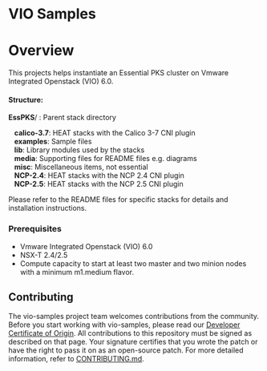 <!--
Copyright © 2019 VMware, Inc. All Rights Reserved.
SPDX-License-Identifier: BSD-2-Clause
-->
# VIO Samples
# Overview

This projects helps instantiate an Essential PKS cluster on Vmware Integrated Openstack (VIO) 6.0.

#### Structure:

**EssPKS**/ : Parent stack directory

&nbsp;&nbsp;  **calico-3.7**: HEAT stacks with the Calico 3-7 CNI plugin<br>
&nbsp;&nbsp;  **examples**: Sample files<br>
&nbsp;&nbsp;  **lib**: Library modules used by the stacks<br>
&nbsp;&nbsp;  **media**: Supporting files for README files e.g. diagrams<br>
&nbsp;&nbsp;  **misc**: Miscellaneous items, not essential<br>
&nbsp;&nbsp;  **NCP-2.4**: HEAT stacks with the NCP 2.4 CNI plugin<br>
&nbsp;&nbsp;  **NCP-2.5**: HEAT stacks with the NCP 2.5 CNI plugin<br>


Please refer to the README files for specific stacks for details and installation instructions.

### Prerequisites

* Vmware Integrated Openstack (VIO) 6.0
* NSX-T 2.4/2.5
* Compute capacity to start at least two master and two minion nodes with a minimum m1.medium flavor.

## Contributing

The vio-samples project team welcomes contributions from the community. Before you start working with vio-samples, please
read our [Developer Certificate of Origin](https://cla.vmware.com/dco). All contributions to this repository must be
signed as described on that page. Your signature certifies that you wrote the patch or have the right to pass it on
as an open-source patch. For more detailed information, refer to [CONTRIBUTING.md](CONTRIBUTING.md).
